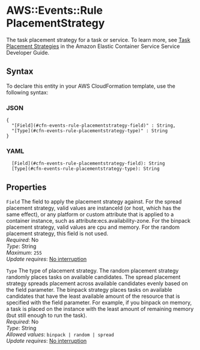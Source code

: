 # AWS::Events::Rule PlacementStrategy<a name="aws-properties-events-rule-placementstrategy"></a>

The task placement strategy for a task or service\. To learn more, see [Task Placement Strategies](https://docs.aws.amazon.com/AmazonECS/latest/developerguide/task-placement-strategies.html) in the Amazon Elastic Container Service Service Developer Guide\.

## Syntax<a name="aws-properties-events-rule-placementstrategy-syntax"></a>

To declare this entity in your AWS CloudFormation template, use the following syntax:

### JSON<a name="aws-properties-events-rule-placementstrategy-syntax.json"></a>

```
{
  "[Field](#cfn-events-rule-placementstrategy-field)" : String,
  "[Type](#cfn-events-rule-placementstrategy-type)" : String
}
```

### YAML<a name="aws-properties-events-rule-placementstrategy-syntax.yaml"></a>

```
  [Field](#cfn-events-rule-placementstrategy-field): String
  [Type](#cfn-events-rule-placementstrategy-type): String
```

## Properties<a name="aws-properties-events-rule-placementstrategy-properties"></a>

`Field`  <a name="cfn-events-rule-placementstrategy-field"></a>
The field to apply the placement strategy against\. For the spread placement strategy, valid values are instanceId \(or host, which has the same effect\), or any platform or custom attribute that is applied to a container instance, such as attribute:ecs\.availability\-zone\. For the binpack placement strategy, valid values are cpu and memory\. For the random placement strategy, this field is not used\.   
*Required*: No  
*Type*: String  
*Maximum*: `255`  
*Update requires*: [No interruption](https://docs.aws.amazon.com/AWSCloudFormation/latest/UserGuide/using-cfn-updating-stacks-update-behaviors.html#update-no-interrupt)

`Type`  <a name="cfn-events-rule-placementstrategy-type"></a>
The type of placement strategy\. The random placement strategy randomly places tasks on available candidates\. The spread placement strategy spreads placement across available candidates evenly based on the field parameter\. The binpack strategy places tasks on available candidates that have the least available amount of the resource that is specified with the field parameter\. For example, if you binpack on memory, a task is placed on the instance with the least amount of remaining memory \(but still enough to run the task\)\.   
*Required*: No  
*Type*: String  
*Allowed values*: `binpack | random | spread`  
*Update requires*: [No interruption](https://docs.aws.amazon.com/AWSCloudFormation/latest/UserGuide/using-cfn-updating-stacks-update-behaviors.html#update-no-interrupt)